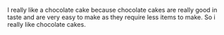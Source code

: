 I really like a chocolate cake because chocolate cakes are really good in taste and are very easy to make as they require less items to make. So i really like chocolate cakes.